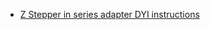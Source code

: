 - [Z Stepper in series adapter DYI instructions](https://www.instructables.com/id/Wiring-Your-Z-Stepper-Motors-in-Series/")
